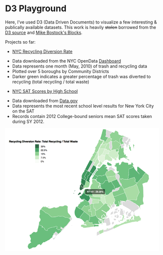 # D3 Playground



Here, I’ve used D3 (Data Driven Documents) to visualize a few interesting & publically available datasets. 
This work is heavily ~~stolen~~ borrowed from the [D3 source](https://d3js.org) and [Mike Bostock's Blocks](http://bl.ocks.org/mbostock).

Projects so far:
* [NYC Recycling Diversion Rate](https://github.com/tejeffers/d3-playground/blob/master/index_recycling.html)
- Data downloaded from the NYC OpenData [Dashboard](https://nycopendata.socrata.com)
- Data represents one month (May, 2010) of trash and recycling data
- Plotted over 5 boroughs by Community Districts
- Darker green indicates a greater percentage of trash was diverted to recycling (total recycling / total waste)

* [NYC SAT Scores by High School](https://github.com/tejeffers/d3-playground/blob/master/index_SAT.html)
- Data downloaded from [Data.gov](https://catalog.data.gov/dataset/sat-results-e88d7)
- Data represents the most recent school level results for New York City on the SAT
- Records contain 2012 College-bound seniors mean SAT scores taken during SY 2012.


![Recycling_Map](https://github.com/tejeffers/d3-playground/blob/master/DiversionRate.png?raw=true)